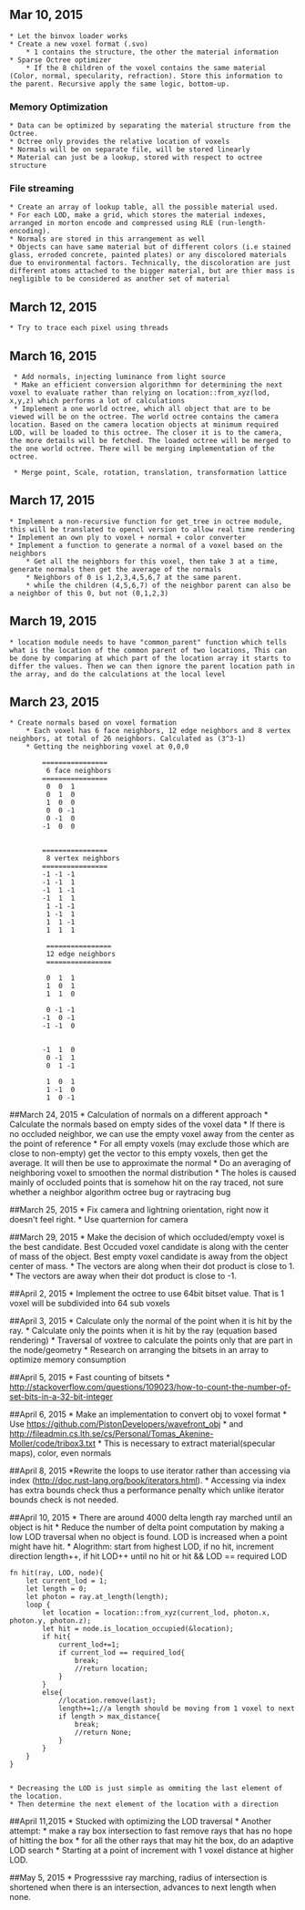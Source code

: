 ## Mar 10, 2015

	* Let the binvox loader works
	* Create a new voxel format (.svo)
		* 1 contains the structure, the other the material information
	* Sparse Octree optimizer
		* If the 8 children of the voxel contains the same material (Color, normal, specularity, refraction). Store this information to the parent. Recursive apply the same logic, bottom-up.
	
### Memory Optimization
	* Data can be optimized by separating the material structure from the Octree.
	* Octree only provides the relative location of voxels
	* Normals will be on separate file, will be stored linearly
	* Material can just be a lookup, stored with respect to octree structure

### File streaming
	* Create an array of lookup table, all the possible material used.
	* For each LOD, make a grid, which stores the material indexes, arranged in morton encode and compressed using RLE (run-length-encoding).
	* Normals are stored in this arrangement as well
	* Objects can have same material but of different colors (i.e stained glass, erroded concrete, painted plates) or any discolored materials due to environmental factors. Technically, the discoloration are just different atoms attached to the bigger material, but are thier mass is negligible to be considered as another set of material
	

## March 12, 2015

	* Try to trace each pixel using threads		
	
## March 16, 2015
	 
	 * Add normals, injecting luminance from light source
	 * Make an efficient conversion algorithmn for determining the next voxel to evaluate rather than relying on location::from_xyz(lod, x,y,z) which performs a lot of calculations
	 * Implement a one world octree, which all object that are to be viewed will be on the octree. The world octree contains the camera location. Based on the camera location objects at minimum required LOD, will be loaded to this octree. The closer it is to the camera, the more details will be fetched. The loaded octree will be merged to the one world octree. There will be merging implementation of the octree.

	 * Merge point, Scale, rotation, translation, transformation lattice
	 
## March 17, 2015
	
	* Implement a non-recursive function for get_tree in octree module, this will be translated to opencl version to allow real time rendering
	* Implement an own ply to voxel + normal + color converter
	* Implement a function to generate a normal of a voxel based on the neighbors
		* Get all the neighbors for this voxel, then take 3 at a time, generate normals then get the average of the normals
		* Neighbors of 0 is 1,2,3,4,5,6,7 at the same parent.
		* while the children (4,5,6,7) of the neighbor parent can also be a neighbor of this 0, but not (0,1,2,3) 
	
	
## March 19, 2015
	* location module needs to have "common_parent" function which tells what is the location of the common parent of two locations, This can be done by comparing at which part of the location array it starts to differ the values. Then we can then ignore the parent location path in the array, and do the calculations at the local level 
	
## March 23, 2015
    * Create normals based on voxel formation
        * Each voxel has 6 face neighbors, 12 edge neighbors and 8 vertex neighbors, at total of 26 neighbors. Calculated as (3^3-1)
        * Getting the neighboring voxel at 0,0,0

            ================
             6 face neighbors          
            ================
             0  0  1
             0  1  0
             1  0  0
             0  0 -1
             0 -1  0
            -1  0  0
              
             
            ================
             8 vertex neighbors         
            ================        	
            -1 -1 -1 
            -1 -1  1
            -1  1 -1
            -1  1  1
             1 -1 -1
             1 -1  1
             1  1 -1	
             1  1  1 
             
             ================
             12 edge neighbors       
             ================   
             
             0  1  1
             1  0  1
             1  1  0
             
             0 -1 -1
            -1  0 -1
            -1 -1  0


            -1  1  0
             0 -1  1
             0  1 -1

             1  0  1
             1 -1  0
             1  0 -1
         
##March 24, 2015
	* Calculation of normals on a different approach
		* Calculate the normals based on empty sides of the voxel data
		* If there is no occluded neighbor, we can use the empty voxel away from  the center as the point of reference
		* For all empty voxels (may exclude those which are close to non-empty) get the vector to this empty voxels, then get the average. It will then be use to approximate the normal
		* Do an averaging of neighboring voxel to smoothen the normal distribution
		* The holes is caused mainly of occluded points that is somehow hit on the ray traced, not sure whether a neighbor algorithm octree bug or raytracing bug
		

##March 25, 2015
	* Fix camera and lightning orientation, right now it doesn't feel right.
	* Use quarternion for camera
	
##March 29, 2015
	* Make the decision of which occluded/empty voxel is the best candidate. Best Occuded voxel candidate is along with the center of mass of the object. Best empty voxel candidate is away from the object center of mass.
		* The vectors are along when their dot product is close to 1.
		* The vectors are away when their dot product is close to -1.
		
##April 2, 2015
	* Implement the octree to use 64bit bitset value. That is 1 voxel will be subdivided into 64 sub voxels
	
##April 3, 2015 
	* Calculate only the normal of the point when it is hit by the ray.
	* Calculate only the points when it is hit by the ray (equation based rendering)
	* Traversal of voxtree to calculate the points only that are part in the node/geometry
	* Research on arranging the bitsets in an array to optimize memory consumption
	
##April 5, 2015
    * Fast counting of bitsets
    * http://stackoverflow.com/questions/109023/how-to-count-the-number-of-set-bits-in-a-32-bit-integer	
    
##April 6, 2015
	* Make an implementation to convert obj to voxel format
		* Use https://github.com/PistonDevelopers/wavefront_obj
		* and http://fileadmin.cs.lth.se/cs/Personal/Tomas_Akenine-Moller/code/tribox3.txt
	* This is necessary to extract material(specular maps), color, even normals

	
##April 8, 2015
	*Rewrite the loops to use iterator rather than accessing via index (http://doc.rust-lang.org/book/iterators.html).
		* Accessing via index has extra bounds check thus a performance penalty which unlike iterator bounds check is not needed.

##April 10, 2015
	* There are around 4000 delta length ray marched until an object is hit
	* Reduce the number of delta point computation by making a low LOD traversal when no object is found. LOD is increased when a point might have hit.
	* Alogrithm: start from highest LOD, if no hit, increment direction length++, if hit LOD++ until no hit or hit && LOD == required LOD 
	
	fn hit(ray, LOD, node){
		let current_lod = 1;
		let length = 0;
		let photon = ray.at_length(length);
		loop {
			let location = location::from_xyz(current_lod, photon.x, photon.y, photon.z);
			let hit = node.is_location_occupied(&location);
			if hit{
				current_lod+=1;
				if current_lod == required_lod{
					break;
					//return location;
				}
			}
			else{
				//location.remove(last);
				length+=1;//a length should be moving from 1 voxel to next
				if length > max_distance{
					break;
					//return None;
				}
			}
		}
	}
	
	
	* Decreasing the LOD is just simple as ommiting the last element of the location.
	* Then determine the next element of the location with a direction 

##April 11,2015
	* Stucked with optimizing the LOD traversal
	* Another attempt:
		* make a ray box intersection to fast remove rays that has no hope of hitting the box
		* for all the other rays that may hit the box, do an adaptive LOD search
			* Starting at a point of increment with 1 voxel distance at higher LOD. 	 

##May 5, 2015
	* Progresssive ray marching, radius of intersection is shortened when there is an intersection, advances to next length when none.		